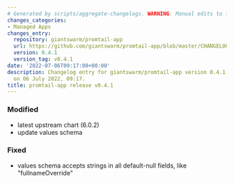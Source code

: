 ```yaml
---
# Generated by scripts/aggregate-changelogs. WARNING: Manual edits to this files will be overwritten.
changes_categories:
- Managed Apps
changes_entry:
  repository: giantswarm/promtail-app
  url: https://github.com/giantswarm/promtail-app/blob/master/CHANGELOG.md#041---2022-07-06
  version: 0.4.1
  version_tag: v0.4.1
date: '2022-07-06T09:17:00+00:00'
description: Changelog entry for giantswarm/promtail-app version 0.4.1, published
  on 06 July 2022, 09:17.
title: promtail-app release v0.4.1
---
```


### Modified
- latest upstream chart (6.0.2)
- update values schema
### Fixed
- values schema accepts strings in all default-null fields, like "fullnameOverride"
